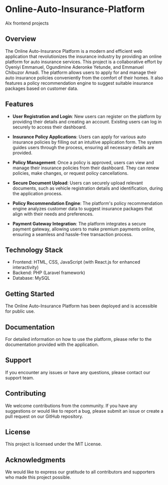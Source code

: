 # Online-Auto-Insurance-Platform
Alx frontend projects

## Overview

The Online Auto-Insurance Platform is a modern and efficient web application that revolutionizes the insurance industry by providing an online platform for auto insurance services. This project is a collaborative effort by Oyeniyi Emmanuel, Ogundimine Aderonke Yetunde, and Emmanuel Chibuzor Amadi. The platform allows users to apply for and manage their auto insurance policies conveniently from the comfort of their homes. It also features a policy recommendation engine to suggest suitable insurance packages based on customer data.

## Features

- **User Registration and Login**: New users can register on the platform by providing their details and creating an account. Existing users can log in securely to access their dashboard.

- **Insurance Policy Applications**: Users can apply for various auto insurance policies by filling out an intuitive application form. The system guides users through the process, ensuring all necessary details are provided.

- **Policy Management**: Once a policy is approved, users can view and manage their insurance policies from their dashboard. They can renew policies, make changes, or request policy cancellations.

- **Secure Document Upload**: Users can securely upload relevant documents, such as vehicle registration details and identification, during the application process.

- **Policy Recommendation Engine**: The platform's policy recommendation engine analyzes customer data to suggest insurance packages that align with their needs and preferences.

- **Payment Gateway Integration**: The platform integrates a secure payment gateway, allowing users to make premium payments online, ensuring a seamless and hassle-free transaction process.

## Technology Stack

- Frontend: HTML, CSS, JavaScript (with React.js for enhanced interactivity)
- Backend: PHP (Laravel framework)
- Database: MySQL

## Getting Started

The Online Auto-Insurance Platform has been deployed and is accessible for public use.

## Documentation

For detailed information on how to use the platform, please refer to the documentation provided with the application.

## Support

If you encounter any issues or have any questions, please contact our support team.

## Contributing

We welcome contributions from the community. If you have any suggestions or would like to report a bug, please submit an issue or create a pull request on our GitHub repository.

## License

This project is licensed under the MIT License.

## Acknowledgments

We would like to express our gratitude to all contributors and supporters who made this project possible.
